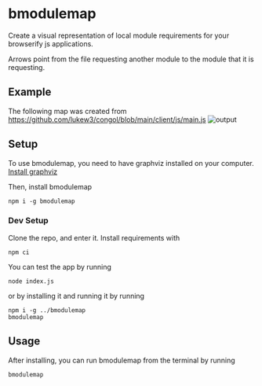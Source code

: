 # bmodulemap
Create a visual representation of local module requirements for your browserify js applications.

Arrows point from the file requesting another module to the module that it is requesting.

## Example 
The following map was created from https://github.com/lukew3/congol/blob/main/client/js/main.js
![output](https://user-images.githubusercontent.com/47042841/147898241-dbd84095-0372-4b38-940a-92d1f6e84c60.png)

## Setup
To use bmodulemap, you need to have graphviz installed on your computer. [Install graphviz](http://www.graphviz.org/download/)

Then, install bmodulemap
```
npm i -g bmodulemap
```

### Dev Setup
Clone the repo, and enter it. Install requirements with
```
npm ci
```
You can test the app by running
```
node index.js
```
or by installing it and running it by running
```
npm i -g ../bmodulemap
bmodulemap
```

## Usage

After installing, you can run bmodulemap from the terminal by running
```
bmodulemap
```
